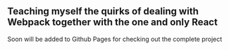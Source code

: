 ## Teaching myself the quirks of dealing with Webpack together with the one and only React

Soon will be added to Github Pages for checking out the complete project